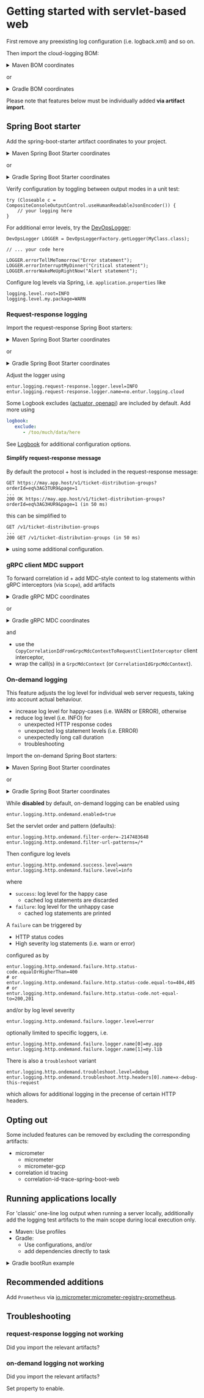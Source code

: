 # Getting started with servlet-based web
First remove any preexisting log configuration (i.e. logback.xml) and so on.

Then import the cloud-logging BOM:

<details>
  <summary>Maven BOM coordinates</summary>

Add

```xml
<cloud-logging.version>x.y.z</cloud-logging>
```

and

```xml
<dependency>
    <groupId>no.entur.logging.cloud</groupId>
    <artifactId>bom</artifactId>
    <version>${cloud-logging.version}</version>
    <type>pom</type>
    <scope>import</scope>    
</dependency>
```

</details>

or

<details>
  <summary>Gradle BOM coordinates</summary>

For

```groovy
ext {
   cloudLoggingVersion = 'x.y.z'
}
```

add

```groovy
implementation platform("no.entur.logging.cloud:bom:${cloudLoggingVersion}")
testImplementation platform("no.entur.logging.cloud:bom:${cloudLoggingVersion}")
```
</details>

Please note that features below must be individually added __via artifact import__.

## Spring Boot starter
Add the spring-boot-starter artifact coordinates to your project.

<details>
  <summary>Maven Spring Boot Starter coordinates</summary>

```xml
<dependency>
    <groupId>no.entur.logging.cloud</groupId>
    <artifactId>spring-boot-starter-gcp-web</artifactId>
</dependency>
<dependency>
    <groupId>no.entur.logging.cloud</groupId>
    <artifactId>spring-boot-starter-gcp-web-test</artifactId>
    <scope>test</scope>
</dependency>
```

</details>

or

<details>
  <summary>Gradle Spring Boot Starter coordinates</summary>

```groovy
implementation ("no.entur.logging.cloud:spring-boot-starter-gcp-web")
testImplementation ("no.entur.logging.cloud:spring-boot-starter-gcp-web-test")
```
</details>

Verify configuration by toggling between output modes in a unit test:

```
try (Closeable c = CompositeConsoleOutputControl.useHumanReadableJsonEncoder()) {
    // your logging here
}
```

For additional error levels, try the [DevOpsLogger](../api):

```
DevOpsLogger LOGGER = DevOpsLoggerFactory.getLogger(MyClass.class);

// ... your code here

LOGGER.errorTellMeTomorrow("Error statement");
LOGGER.errorInterruptMyDinner("Critical statement");
LOGGER.errorWakeMeUpRightNow("Alert statement");
```

Configure log levels via Spring, i.e. `application.properties` like

```
logging.level.root=INFO
logging.level.my.package=WARN
```

### Request-response logging 
Import the request-response Spring Boot starters:

<details>
  <summary>Maven Spring Boot Starter coordinates</summary>

```xml
<dependency>
    <groupId>no.entur.logging.cloud</groupId>
    <artifactId>request-response-spring-boot-starter-gcp-web</artifactId>
</dependency>
<dependency>
    <groupId>no.entur.logging.cloud</groupId>
    <artifactId>request-response-spring-boot-starter-gcp-web-test</artifactId>
    <scope>test</scope>
</dependency>
```

</details>

or

<details>
  <summary>Gradle Spring Boot Starter coordinates</summary>

```groovy
implementation ("no.entur.logging.cloud:request-response-spring-boot-starter-gcp-web")
testImplementation ("no.entur.logging.cloud:request-response-spring-boot-starter-gcp-web-test")
```
</details>

Adjust the logger using

```
entur.logging.request-response.logger.level=INFO
entur.logging.request-response.logger.name=no.entur.logging.cloud
```

Some Logbook excludes ([actuator, openapi](https://github.com/entur/cloud-logging/blob/main/request-response/logbook-spring-boot-autoconfigure/src/main/java/no/entur/logging/cloud/spring/logbook/LogbookLoggingAutoConfiguration.java)) are included by default. Add more using

```yml
logbook:
   exclude:
      - /too/much/data/here
```

See [Logbook](https://github.com/zalando/logbook) for additional configuration options.

#### Simplify request-response message
By default the protocol + host is included in the request-response message: 

```
GET https://may.app.host/v1/ticket-distribution-groups?orderId=eq%3AG3TUR9&page=1
...
200 OK https://may.app.host/v1/ticket-distribution-groups?orderId=eq%3AG3HUR9&page=1 (in 50 ms)
```

this can be simplified to

```
GET /v1/ticket-distribution-groups
...
200 GET /v1/ticket-distribution-groups (in 50 ms)
```

<details>
  <summary>using some additional configuration.</summary>

Incoming calls:

```yml
entur:
  logging:
    request-response:
      format:
        server:
          message:
            scheme: false
            host: false
            port: false
            path: false
            query: false
```

and/or for outgoing calls:

```yml
entur:
  logging:
    request-response:
      format:
        client:
          message:
            scheme: false
            host: false
            port: false
            path: false
            query: false
```

</details>

### gRPC client MDC support
To forward correlation id + add MDC-style context to log statements within gRPC interceptors (via `Scope`), add artifacts 

<details>
  <summary>Gradle gRPC MDC coordinates</summary>

```xml
<dependency>
    <groupId>no.entur.logging.cloud</groupId>
    <artifactId>correlation-id-trace-grpc-netty</artifactId>
</dependency>
<dependency>
    <groupId>no.entur.logging.cloud</groupId>
    <artifactId>spring-boot-autoconfigure-gcp-grpc-mdc</artifactId>
    <scope>test</scope>
</dependency>
```

</details>

or

<details>
  <summary>Gradle gRPC MDC coordinates</summary>

```groovy
implementation ("no.entur.logging.cloud:correlation-id-trace-grpc-netty")
implementation ("no.entur.logging.cloud:spring-boot-autoconfigure-gcp-grpc-mdc")
```
</details>

and 

 * use the `CopyCorrelationIdFromGrpcMdcContextToRequestClientInterceptor` client interceptor, 
 * wrap the call(s) in a `GrpcMdcContext` (or `CorrelationIdGrpcMdcContext`).

### On-demand logging
This feature adjusts the log level for individual web server requests, taking into account actual behaviour. 

 * increase log level for happy-cases (i.e. WARN or ERROR), otherwise  
 * reduce log level (i.e. INFO) for
   * unexpected HTTP response codes
   * unexpected log statement levels (i.e. ERROR)
   * unexpectedly long call duration
   * troubleshooting

Import the on-demand Spring Boot starters:

<details>
  <summary>Maven Spring Boot Starter coordinates</summary>

```xml
<dependency>
    <groupId>no.entur.logging.cloud</groupId>
    <artifactId>on-demand-spring-boot-starter-gcp-web</artifactId>
</dependency>
```

</details>

or

<details>
  <summary>Gradle Spring Boot Starter coordinates</summary>

```groovy
implementation ("no.entur.logging.cloud:on-demand-spring-boot-starter-gcp-web")
```
</details>

While __disabled__ by default, on-demand logging can be enabled using

```
entur.logging.http.ondemand.enabled=true
```

Set the servlet order and pattern (defaults):

```
entur.logging.http.ondemand.filter-order=-2147483648
entur.logging.http.ondemand.filter-url-patterns=/*
```

Then configure log levels

```
entur.logging.http.ondemand.success.level=warn
entur.logging.http.ondemand.failure.level=info
```

where 

 * `success`: log level for the happy case 
   * cached log statements are discarded 
 * `failure`: log level for the unhappy case
   * cached log statements are printed

A `failure` can be triggered by

 * HTTP status codes
 * High severity log statements (i.e. warn or error) 

configured as by

``` 
entur.logging.http.ondemand.failure.http.status-code.equalOrHigherThan=400
# or
entur.logging.http.ondemand.failure.http.status-code.equal-to=404,405
# or
entur.logging.http.ondemand.failure.http.status-code.not-equal-to=200,201
```

and/or by log level severity

``` 
entur.logging.http.ondemand.failure.logger.level=error
```

optionally limited to specific loggers, i.e.

```
entur.logging.http.ondemand.failure.logger.name[0]=my.app
entur.logging.http.ondemand.failure.logger.name[1]=my.lib
```

There is also a `troubleshoot` variant

```
entur.logging.http.ondemand.troubleshoot.level=debug
entur.logging.http.ondemand.troubleshoot.http.headers[0].name=x-debug-this-request
```

which allows for additional logging in the precense of certain HTTP headers.

## Opting out
Some included features can be removed by excluding the corresponding artifacts:

 * micrometer
   * micrometer
   * micrometer-gcp
 * correlation id tracing
   * correlation-id-trace-spring-boot-web

## Running applications locally
For 'classic' one-line log output when running a server locally, additionally add the logging test artifacts to the main scope during local execution only.

 * Maven: Use profiles
 * Gradle:
   * Use configurations, and/or
   * add dependencies directly to task

<details>
  <summary>Gradle bootRun example</summary>

```groovy
tasks.register("logPlainly") {
   dependencies {
      implementation("no.entur.logging.cloud:request-response-spring-boot-starter-gcp-web-test")
      implementation("no.entur.logging.cloud:spring-boot-starter-gcp-web-test")
   }
}

tasks.withType(JavaExec).configureEach {
   dependsOn("logPlainly")
}
```

Then configure desired output by specifying `entur.logging.style`

```
entur.logging.style=humanReadablePlain|humanReadableJson|machineReadableJson
```

</details>

## Recommended additions
Add `Prometheus` via [io.micrometer:micrometer-registry-prometheus](https://mvnrepository.com/artifact/io.micrometer/micrometer-registry-prometheus).

## Troubleshooting

### request-response logging not working
Did you import the relevant artifacts?

### on-demand logging not working
Did you import the relevant artifacts? 

Set property to enable.


